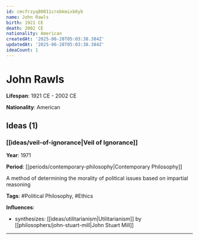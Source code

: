 ```yaml
---
id: cmcfrzyq80011crobkmixb6yb
name: John Rawls
birth: 1921 CE
death: 2002 CE
nationality: American
createdAt: '2025-06-28T05:03:38.384Z'
updatedAt: '2025-06-28T05:03:38.384Z'
ideaCount: 1
---
```

# John Rawls

**Lifespan**: 1921 CE - 2002 CE

**Nationality**: American

## Ideas (1)

### [[ideas/veil-of-ignorance|Veil of Ignorance]]

**Year**: 1971

**Period**: [[periods/contemporary-philosophy|Contemporary Philosophy]]

A method of determining the morality of political issues based on impartial reasoning

**Tags**: #Political Philosophy, #Ethics

**Influences**:
- synthesizes: [[ideas/utilitarianism|Utilitarianism]] by [[philosophers/john-stuart-mill|John Stuart Mill]]

---

